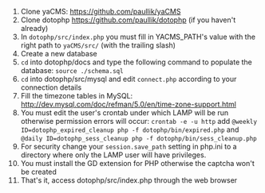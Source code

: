 1. Clone yaCMS: https://github.com/paullik/yaCMS
2. Clone dotophp https://github.com/paullik/dotophp (if you haven't already)
3. In `dotophp/src/index.php` you must fill in YACMS_PATH's value with the right
path to `yaCMS/src/` (with the trailing slash)
4. Create a new database
5. `cd` into dotophp/docs and type the following command to populate the database:
`source ./schema.sql`
6. `cd` into dotophp/src/mysql and edit `connect.php` according to your
connection details
7. Fill the timezone tables in MySQL: http://dev.mysql.com/doc/refman/5.0/en/time-zone-support.html
8. You must edit the user's crontab under which LAMP will be run otherwise
permission errors will occur:
`crontab -e -u http` add `@weekly ID=dotophp_expired_cleanup php -f dotophp/bin/expired.php` 
and `@daily ID=dotophp_sess_cleanup php -f dotophp/bin/sess_cleanup.php`
9. For security change your `session.save_path` setting in php.ini to a directory
where only the LAMP user will have privileges.
10. You must install the GD extension for PHP otherwise the captcha won't be created
11. That's it, access dotophp/src/index.php through the web browser
